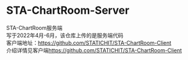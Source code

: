 # STA-ChartRoom-Server
STA-ChartRoom服务端</br>
写于2022年4月-6月，该仓库上传的是服务端代码</br>
客户端地址：<a>https://github.com/STATICHIT/STA-ChartRoom-Client</a></br>
介绍详情见客户端<a>https://github.com/STATICHIT/STA-ChartRoom-Client</a></br>
